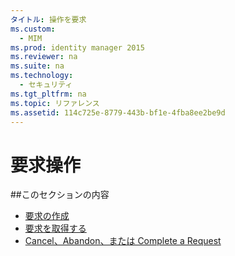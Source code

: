 ```yaml
---
タイトル: 操作を要求
ms.custom:
  - MIM
ms.prod: identity manager 2015
ms.reviewer: na
ms.suite: na
ms.technology:
  - セキュリティ
ms.tgt_pltfrm: na
ms.topic: リファレンス
ms.assetid: 114c725e-8779-443b-bf1e-4fba8ee2be9d
---
```

# 要求操作

##このセクションの内容

- [要求の作成](create-request.md)
- [要求を取得する](get-request.md)
- [Cancel、Abandon、または Complete a Request](cancel-abandon-complete-request.md)


<!--HONumber=Mar16_HO1-->


